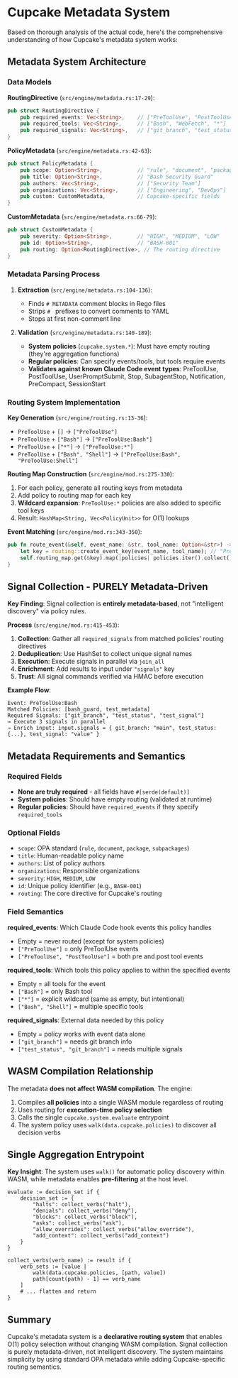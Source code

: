 # Cupcake Metadata System

Based on thorough analysis of the actual code, here's the comprehensive understanding of how Cupcake's metadata system works:

## Metadata System Architecture

### Data Models

**RoutingDirective** (`src/engine/metadata.rs:17-29`):
```rust
pub struct RoutingDirective {
    pub required_events: Vec<String>,    // ["PreToolUse", "PostToolUse"] 
    pub required_tools: Vec<String>,     // ["Bash", "WebFetch", "*"]
    pub required_signals: Vec<String>,   // ["git_branch", "test_status"]
}
```

**PolicyMetadata** (`src/engine/metadata.rs:42-63`):
```rust
pub struct PolicyMetadata {
    pub scope: Option<String>,           // "rule", "document", "package"
    pub title: Option<String>,           // "Bash Security Guard"
    pub authors: Vec<String>,            // ["Security Team"]
    pub organizations: Vec<String>,      // ["Engineering", "DevOps"]
    pub custom: CustomMetadata,          // Cupcake-specific fields
}
```

**CustomMetadata** (`src/engine/metadata.rs:66-79`):
```rust
pub struct CustomMetadata {
    pub severity: Option<String>,        // "HIGH", "MEDIUM", "LOW"
    pub id: Option<String>,              // "BASH-001"
    pub routing: Option<RoutingDirective>, // The routing directive
}
```

### Metadata Parsing Process

1. **Extraction** (`src/engine/metadata.rs:104-136`):
   - Finds `# METADATA` comment blocks in Rego files
   - Strips `# ` prefixes to convert comments to YAML
   - Stops at first non-comment line

2. **Validation** (`src/engine/metadata.rs:140-189`):
   - **System policies** (`cupcake.system.*`): Must have empty routing (they're aggregation functions)
   - **Regular policies**: Can specify events/tools, but tools require events
   - **Validates against known Claude Code event types**: PreToolUse, PostToolUse, UserPromptSubmit, Stop, SubagentStop, Notification, PreCompact, SessionStart

### Routing System Implementation

**Key Generation** (`src/engine/routing.rs:13-36`):
- `PreToolUse` + `[]` → `["PreToolUse"]`
- `PreToolUse` + `["Bash"]` → `["PreToolUse:Bash"]` 
- `PreToolUse` + `["*"]` → `["PreToolUse:*"]`
- `PreToolUse` + `["Bash", "Shell"]` → `["PreToolUse:Bash", "PreToolUse:Shell"]`

**Routing Map Construction** (`src/engine/mod.rs:275-330`):
1. For each policy, generate all routing keys from metadata
2. Add policy to routing map for each key
3. **Wildcard expansion**: `PreToolUse:*` policies are also added to specific tool keys
4. Result: `HashMap<String, Vec<PolicyUnit>>` for O(1) lookups

**Event Matching** (`src/engine/mod.rs:343-350`):
```rust
pub fn route_event(&self, event_name: &str, tool_name: Option<&str>) -> Vec<&PolicyUnit> {
    let key = routing::create_event_key(event_name, tool_name); // "PreToolUse:Bash"
    self.routing_map.get(&key).map(|policies| policies.iter().collect()).unwrap_or_default()
}
```

## Signal Collection - PURELY Metadata-Driven

**Key Finding**: Signal collection is **entirely metadata-based**, not "intelligent discovery" via policy rules.

**Process** (`src/engine/mod.rs:415-453`):
1. **Collection**: Gather all `required_signals` from matched policies' routing directives
2. **Deduplication**: Use HashSet to collect unique signal names
3. **Execution**: Execute signals in parallel via `join_all`
4. **Enrichment**: Add results to input under `"signals"` key
5. **Trust**: All signal commands verified via HMAC before execution

**Example Flow**:
```
Event: PreToolUse:Bash
Matched Policies: [bash_guard, test_metadata]
Required Signals: ["git_branch", "test_status", "test_signal"]
→ Execute 3 signals in parallel
→ Enrich input: input.signals = { git_branch: "main", test_status: {...}, test_signal: "value" }
```

## Metadata Requirements and Semantics

### Required Fields
- **None are truly required** - all fields have `#[serde(default)]`
- **System policies**: Should have empty routing (validated at runtime)
- **Regular policies**: Should have `required_events` if they specify `required_tools`

### Optional Fields
- `scope`: OPA standard (`rule`, `document`, `package`, `subpackages`)
- `title`: Human-readable policy name
- `authors`: List of policy authors
- `organizations`: Responsible organizations  
- `severity`: `HIGH`, `MEDIUM`, `LOW`
- `id`: Unique policy identifier (e.g., `BASH-001`)
- `routing`: The core directive for Cupcake's routing

### Field Semantics

**required_events**: Which Claude Code hook events this policy handles
- Empty = never routed (except for system policies)
- `["PreToolUse"]` = only PreToolUse events
- `["PreToolUse", "PostToolUse"]` = both pre and post tool events

**required_tools**: Which tools this policy applies to within the specified events  
- Empty = all tools for the event
- `["Bash"]` = only Bash tool
- `["*"]` = explicit wildcard (same as empty, but intentional)
- `["Bash", "Shell"]` = multiple specific tools

**required_signals**: External data needed by this policy
- Empty = policy works with event data alone
- `["git_branch"]` = needs git branch info
- `["test_status", "git_branch"]` = needs multiple signals

## WASM Compilation Relationship

The metadata **does not affect WASM compilation**. The engine:
1. Compiles **all policies** into a single WASM module regardless of routing
2. Uses routing for **execution-time policy selection**  
3. Calls the single `cupcake.system.evaluate` entrypoint
4. The system policy uses `walk(data.cupcake.policies)` to discover all decision verbs

## Single Aggregation Entrypoint

**Key Insight**: The system uses `walk()` for automatic policy discovery within WASM, while metadata enables **pre-filtering** at the host level.

```rego
evaluate := decision_set if {
    decision_set := {
        "halts": collect_verbs("halt"),
        "denials": collect_verbs("deny"),
        "blocks": collect_verbs("block"),
        "asks": collect_verbs("ask"),
        "allow_overrides": collect_verbs("allow_override"),  
        "add_context": collect_verbs("add_context")
    }
}

collect_verbs(verb_name) := result if {
    verb_sets := [value |
        walk(data.cupcake.policies, [path, value])
        path[count(path) - 1] == verb_name
    ]
    # ... flatten and return
}
```

## Summary

Cupcake's metadata system is a **declarative routing system** that enables O(1) policy selection without changing WASM compilation. Signal collection is purely metadata-driven, not intelligent discovery. The system maintains simplicity by using standard OPA metadata while adding Cupcake-specific routing semantics.